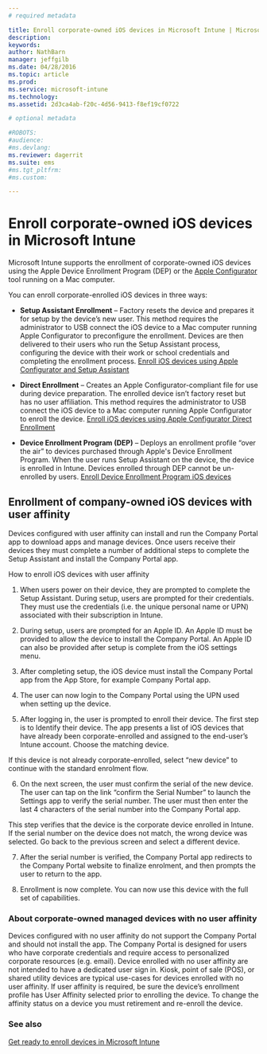 ```yaml
---
# required metadata

title: Enroll corporate-owned iOS devices in Microsoft Intune | Microsoft Intune
description:
keywords:
author: NathBarn
manager: jeffgilb
ms.date: 04/28/2016
ms.topic: article
ms.prod:
ms.service: microsoft-intune
ms.technology:
ms.assetid: 2d3ca4ab-f20c-4d56-9413-f8ef19cf0722

# optional metadata

#ROBOTS:
#audience:
#ms.devlang:
ms.reviewer: dagerrit
ms.suite: ems
#ms.tgt_pltfrm:
#ms.custom:

---
```


# Enroll corporate-owned iOS devices in Microsoft Intune
Microsoft Intune supports the enrollment of corporate-owned iOS devices using the Apple Device Enrollment Program (DEP) or the [Apple Configurator](http://go.microsoft.com/fwlink/?LinkId=518017) tool running on a Mac computer.

You can enroll corporate-enrolled iOS devices in three ways:

-   **Setup Assistant Enrollment** – Factory resets the device and prepares it for setup by the device’s new user. This method requires the administrator to USB connect the iOS device to a Mac computer running Apple Configurator to preconfigure the enrollment. Devices are then delivered to their users who run the Setup Assistant process, configuring the device with their work or school credentials and completing the enrollment process. [Enroll iOS devices using Apple Configurator and Setup Assistant](ios-setup-assistant-enrollment-in-microsoft-intune.md)

-   **Direct Enrollment** – Creates an Apple Configurator-compliant file for use during device preparation. The enrolled device isn’t factory reset but has no user affiliation. This method requires the administrator to USB connect the iOS device to a Mac computer running Apple Configurator to enroll the device. [Enroll iOS devices using Apple Configurator Direct Enrollment](ios-direct-enrollment-in-microsoft-intune.md)

-   **Device Enrollment Program (DEP)** – Deploys an enrollment profile “over the air” to devices purchased through Apple's Device Enrollment Program. When the user runs Setup Assistant on the device, the device is enrolled in Intune.  Devices enrolled through DEP cannot be un-enrolled by users. [Enroll Device Enrollment Program iOS devices](ios-device-enrollment-program-in-microsoft-intune.md)

## Enrollment of company-owned iOS devices with user affinity

Devices configured with user affinity can install and run the Company Portal app to download apps and manage devices. Once users receive their devices they must complete a number of additional steps to complete the Setup Assistant and install the Company Portal app.

How to enroll iOS devices with user affinity
1. When users power on their device, they are prompted to complete the Setup Assistant. During setup, users are prompted for their credentials. They must use the credentials (i.e. the unique personal name or UPN) associated with their subscription in Intune.

2. During setup, users are prompted for an Apple ID. An Apple ID must be provided to allow the device to install the Company Portal. An Apple ID can also be provided after setup is complete from the iOS settings menu.

3. After completing setup, the iOS device must install the Company Portal app from the App Store, for example Company Portal app.

4. The user can now login to the Company Portal using the UPN used when setting up the device.

5. After logging in, the user is prompted to enroll their device. The first step is to Identify their device. The app presents a list of iOS devices that have already been corporate-enrolled and assigned to the end-user’s Intune account. Choose the matching device.

  If this device is not already corporate-enrolled, select “new device” to continue with the standard enrolment flow.

6. On the next screen, the user must confirm the serial of the new device. The user can tap on the link “confirm the Serial Number” to launch the Settings app to verify the serial number. The user must then enter the last 4 characters of the serial number into the Company Portal app.

  This step verifies that the device is the corporate device enrolled in Intune. If the serial number on the device does not match, the wrong device was selected. Go back to the previous screen and select a different device.

7. After the serial number is verified, the Company Portal app redirects to the Company Portal website to finalize enrolment, and then prompts the user to return to the app.

8. Enrollment is now complete. You can now use this device with the full set of capabilities.

### About corporate-owned managed devices with no user affinity

Devices configured with no user affinity do not support the Company Portal and should not install the app. The Company Portal is designed for users who have corporate credentials and require access to personalized corporate resources (e.g. email). Device enrolled with no user affinity are not intended to have a dedicated user sign in. Kiosk, point of sale (POS), or shared utility devices are typical use-cases for devices enrolled with no user affinity. If user affinity is required, be sure the device’s enrollment profile has User Affinity selected prior to enrolling the device. To change the affinity status on a device you must retirement and re-enroll the device.



### See also
[Get ready to enroll devices in Microsoft Intune](get-ready-to-enroll-devices-in-microsoft-intune.md)

